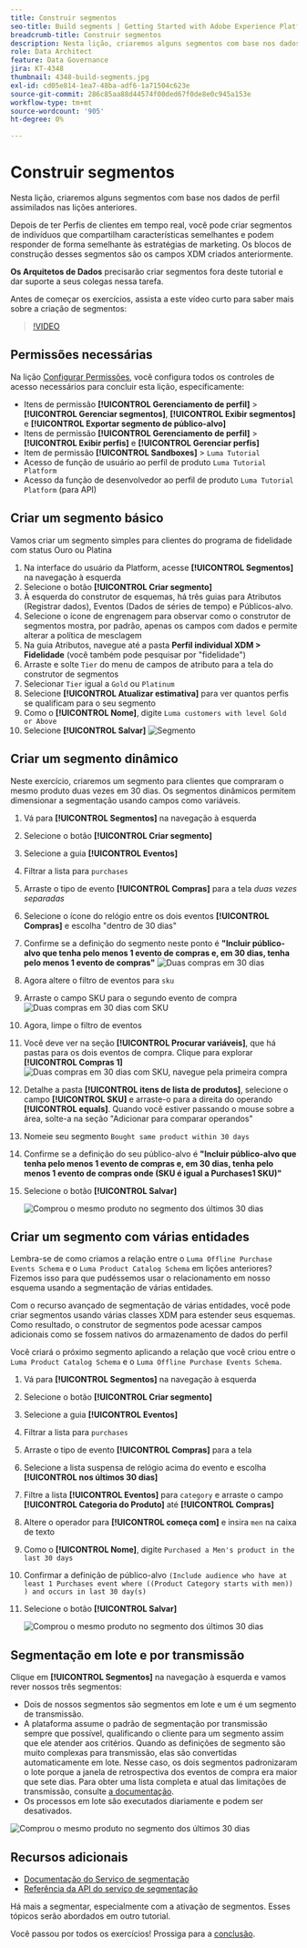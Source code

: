 ```yaml
---
title: Construir segmentos
seo-title: Build segments | Getting Started with Adobe Experience Platform for Data Architects and Data Engineers
breadcrumb-title: Construir segmentos
description: Nesta lição, criaremos alguns segmentos com base nos dados de perfil assimilados nas lições anteriores.
role: Data Architect
feature: Data Governance
jira: KT-4348
thumbnail: 4348-build-segments.jpg
exl-id: cd05e814-1ea7-48ba-adf6-1a71504c623e
source-git-commit: 286c85aa88d44574f00ded67f0de8e0c945a153e
workflow-type: tm+mt
source-wordcount: '905'
ht-degree: 0%

---
```


# Construir segmentos

<!-- 30 min-->
Nesta lição, criaremos alguns segmentos com base nos dados de perfil assimilados nas lições anteriores.

Depois de ter Perfis de clientes em tempo real, você pode criar segmentos de indivíduos que compartilham características semelhantes e podem responder de forma semelhante às estratégias de marketing. Os blocos de construção desses segmentos são os campos XDM criados anteriormente.

**Os Arquitetos de Dados** precisarão criar segmentos fora deste tutorial e dar suporte a seus colegas nessa tarefa.

Antes de começar os exercícios, assista a este vídeo curto para saber mais sobre a criação de segmentos:
>[!VIDEO](https://video.tv.adobe.com/v/27254?learn=on&enablevpops)


## Permissões necessárias

Na lição [Configurar Permissões](configure-permissions.md), você configura todos os controles de acesso necessários para concluir esta lição, especificamente:

* Itens de permissão **[!UICONTROL Gerenciamento de perfil]** > **[!UICONTROL Gerenciar segmentos]**, **[!UICONTROL Exibir segmentos]** e **[!UICONTROL Exportar segmento de público-alvo]**
* Itens de permissão **[!UICONTROL Gerenciamento de perfil]** > **[!UICONTROL Exibir perfis]** e **[!UICONTROL Gerenciar perfis]**
* Item de permissão **[!UICONTROL Sandboxes]** > `Luma Tutorial`
* Acesso de função de usuário ao perfil de produto `Luma Tutorial Platform`
* Acesso da função de desenvolvedor ao perfil de produto `Luma Tutorial Platform` (para API)

## Criar um segmento básico

Vamos criar um segmento simples para clientes do programa de fidelidade com status Ouro ou Platina

1. Na interface do usuário da Platform, acesse **[!UICONTROL Segmentos]** na navegação à esquerda
1. Selecione o botão **[!UICONTROL Criar segmento]**
1. À esquerda do construtor de esquemas, há três guias para Atributos (Registrar dados), Eventos (Dados de séries de tempo) e Públicos-alvo.
1. Selecione o ícone de engrenagem para observar como o construtor de segmentos mostra, por padrão, apenas os campos com dados e permite alterar a política de mesclagem
1. Na guia Atributos, navegue até a pasta **Perfil individual XDM > Fidelidade** (você também pode pesquisar por &quot;fidelidade&quot;)
1. Arraste e solte `Tier` do menu de campos de atributo para a tela do construtor de segmentos
1. Selecionar `Tier` igual a `Gold` ou `Platinum`
1. Selecione **[!UICONTROL Atualizar estimativa]** para ver quantos perfis se qualificam para o seu segmento
1. Como o **[!UICONTROL Nome]**, digite `Luma customers with level Gold or Above`
1. Selecione **[!UICONTROL Salvar]**
   ![Segmento](assets/segment-goldOrAbove.png)

<!--## Build a sequential segment-->

## Criar um segmento dinâmico

Neste exercício, criaremos um segmento para clientes que compraram o mesmo produto duas vezes em 30 dias. Os segmentos dinâmicos permitem dimensionar a segmentação usando campos como variáveis.

1. Vá para **[!UICONTROL Segmentos]** na navegação à esquerda
1. Selecione o botão **[!UICONTROL Criar segmento]**
1. Selecione a guia **[!UICONTROL Eventos]**
1. Filtrar a lista para `purchases`
1. Arraste o tipo de evento **[!UICONTROL Compras]** para a tela _duas vezes separadas_
1. Selecione o ícone do relógio entre os dois eventos **[!UICONTROL Compras]** e escolha &quot;dentro de 30 dias&quot;
1. Confirme se a definição do segmento neste ponto é **&quot;Incluir público-alvo que tenha pelo menos 1 evento de compras e, em 30 dias, tenha pelo menos 1 evento de compras&quot;**
   ![Duas compras em 30 dias](assets/segment-twoPurchases.png)
1. Agora altere o filtro de eventos para `sku`
1. Arraste o campo SKU para o segundo evento de compra
   ![Duas compras em 30 dias com SKU](assets/segment-twoPurchases-addSku.png)
1. Agora, limpe o filtro de eventos
1. Você deve ver na seção **[!UICONTROL Procurar variáveis]**, que há pastas para os dois eventos de compra. Clique para explorar **[!UICONTROL Compras 1]**\
   ![Duas compras em 30 dias com SKU, navegue pela primeira compra](assets/segment-twoPurchases-browsePurchaseOne.png)
1. Detalhe a pasta **[!UICONTROL itens de lista de produtos]**, selecione o campo **[!UICONTROL SKU]** e arraste-o para a direita do operando **[!UICONTROL equals]**. Quando você estiver passando o mouse sobre a área, solte-a na seção &quot;Adicionar para comparar operandos&quot;
1. Nomeie seu segmento `Bought same product within 30 days`
1. Confirme se a definição do seu público-alvo é **&quot;Incluir público-alvo que tenha pelo menos 1 evento de compras e, em 30 dias, tenha pelo menos 1 evento de compras onde (SKU é igual a Purchases1 SKU)&quot;**
1. Selecione o botão **[!UICONTROL Salvar]**

   ![Comprou o mesmo produto no segmento dos últimos 30 dias](assets/segment-boughtSameProduct.png)

## Criar um segmento com várias entidades

Lembra-se de como criamos a relação entre o `Luma Offline Purchase Events Schema` e o `Luma Product Catalog Schema` em lições anteriores? Fizemos isso para que pudéssemos usar o relacionamento em nosso esquema usando a segmentação de várias entidades.

Com o recurso avançado de segmentação de várias entidades, você pode criar segmentos usando várias classes XDM para estender seus esquemas. Como resultado, o construtor de segmentos pode acessar campos adicionais como se fossem nativos do armazenamento de dados do perfil

Você criará o próximo segmento aplicando a relação que você criou entre o `Luma Product Catalog Schema` e o `Luma Offline Purchase Events Schema`.

1. Vá para **[!UICONTROL Segmentos]** na navegação à esquerda
1. Selecione o botão **[!UICONTROL Criar segmento]**
1. Selecione a guia **[!UICONTROL Eventos]**
1. Filtrar a lista para `purchases`
1. Arraste o tipo de evento **[!UICONTROL Compras]** para a tela
1. Selecione a lista suspensa de relógio acima do evento e escolha **[!UICONTROL nos últimos 30 dias]**
1. Filtre a lista **[!UICONTROL Eventos]** para `category` e arraste o campo **[!UICONTROL Categoria do Produto]** até **[!UICONTROL Compras]**
1. Altere o operador para **[!UICONTROL começa com]** e insira `men` na caixa de texto
1. Como o **[!UICONTROL Nome]**, digite `Purchased a Men's product in the last 30 days`
1. Confirmar a definição de público-alvo `(Include audience who have at least 1 Purchases event where ((Product Category starts with men)) ) and occurs in last 30 day(s)`
1. Selecione o botão **[!UICONTROL Salvar]**

   ![Comprou o mesmo produto no segmento dos últimos 30 dias](assets/segment-purchasedMens.png)

## Segmentação em lote e por transmissão

Clique em **[!UICONTROL Segmentos]** na navegação à esquerda e vamos rever nossos três segmentos:

* Dois de nossos segmentos são segmentos em lote e um é um segmento de transmissão.
* A plataforma assume o padrão de segmentação por transmissão sempre que possível, qualificando o cliente para um segmento assim que ele atender aos critérios. Quando as definições de segmento são muito complexas para transmissão, elas são convertidas automaticamente em lote. Nesse caso, os dois segmentos padronizaram o lote porque a janela de retrospectiva dos eventos de compra era maior que sete dias. Para obter uma lista completa e atual das limitações de transmissão, consulte [a documentação](https://experienceleague.adobe.com/docs/experience-platform/segmentation/ui/streaming-segmentation.html?lang=pt-BR).
* Os processos em lote são executados diariamente e podem ser desativados.

![Comprou o mesmo produto no segmento dos últimos 30 dias](assets/segment-review.png)

## Recursos adicionais

* [Documentação do Serviço de segmentação](https://experienceleague.adobe.com/docs/experience-platform/segmentation/home.html?lang=pt-BR)
* [Referência da API do serviço de segmentação](https://www.adobe.io/experience-platform-apis/references/segmentation/)

Há mais a segmentar, especialmente com a ativação de segmentos. Esses tópicos serão abordados em outro tutorial.

Você passou por todos os exercícios! Prossiga para a [conclusão](conclusion.md).
